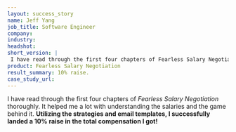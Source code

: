 ```yaml
---
layout: success_story
name: Jeff Yang
job_title: Software Engineer
company: 
industry: 
headshot: 
short_version: | 
 I have read through the first four chapters of Fearless Salary Negotiation thoroughly. It helped me a lot with understanding the salaries and the game behind it. Utilizing the strategies and email templates, I successfully landed **a 10% raise in the total compensation I got!**
product: Fearless Salary Negotiation
result_summary: 10% raise.
case_study_url: 
---
```


I have read through the first four chapters of _Fearless Salary Negotiation_ thoroughly. It helped me a lot with understanding the salaries and the game behind it. **Utilizing the strategies and email templates, I successfully landed a 10% raise in the total compensation I got!**